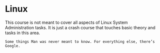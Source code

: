 # Linux

This course is not meant to cover all aspects of Linux System Administration tasks.
It is just a crash course that touches basic theory and tasks in this area.

```Some things Man was never meant to know. For everything else, there’s Google.```
